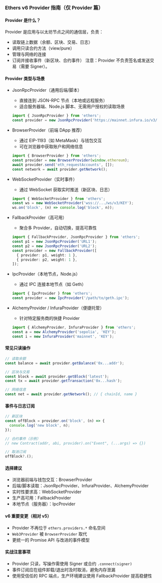 ### Ethers v6 Provider 指南（仅 Provider 篇）

#### Provider 是什么？

Provider 是应用与以太坊节点之间的通信层，负责：

- 读取链上数据（余额、区块、交易、日志）
- 调用只读合约方法（view/pure）
- 管理与网络的连接
- 订阅并接收事件（新区块、合约事件）
  注意：Provider 不负责签名或发送交易（需要 Signer）。

#### Provider 类型与场景

- JsonRpcProvider（通用后端/脚本）
  - 直接连到 JSON-RPC 节点（本地或远程服务）
  - 适合服务器端、Node.js 脚本、无需用户授权的读取场景

  ```ts
  import { JsonRpcProvider } from 'ethers';
  const provider = new JsonRpcProvider('https://mainnet.infura.io/v3/KEY');
  ```

- BrowserProvider（前端 DApp 推荐）
  - 通过 EIP-1193（如 MetaMask）与钱包交互
  - 可在浏览器中获取账户和网络信息

  ```ts
  import { BrowserProvider } from 'ethers';
  const provider = new BrowserProvider(window.ethereum);
  await provider.send('eth_requestAccounts', []);
  const network = await provider.getNetwork();
  ```

- WebSocketProvider（实时事件）
  - 通过 WebSocket 获取实时推送（新区块、日志）

  ```ts
  import { WebSocketProvider } from 'ethers';
  const ws = new WebSocketProvider('wss://.../ws/v3/KEY');
  ws.on('block', (n) => console.log('block', n));
  ```

- FallbackProvider（高可用）
  - 聚合多 Provider，自动切换，提高可靠性

  ```ts
  import { FallbackProvider, JsonRpcProvider } from 'ethers';
  const p1 = new JsonRpcProvider('URL1');
  const p2 = new JsonRpcProvider('URL2');
  const provider = new FallbackProvider([
    { provider: p1, weight: 1 },
    { provider: p2, weight: 1 },
  ]);
  ```

- IpcProvider（本地节点，Node.js）
  - 通过 IPC 连接本地节点（如 Geth）

  ```ts
  import { IpcProvider } from 'ethers';
  const provider = new IpcProvider('/path/to/geth.ipc');
  ```

- AlchemyProvider / InfuraProvider（便捷托管）
  - 针对特定服务商的快捷 Provider
  ```ts
  import { AlchemyProvider, InfuraProvider } from 'ethers';
  const a = new AlchemyProvider('sepolia', 'KEY');
  const i = new InfuraProvider('mainnet', 'KEY');
  ```

#### 常见只读操作

```ts
// 读取余额
const balance = await provider.getBalance('0x...addr');

// 区块与交易
const block = await provider.getBlock('latest');
const tx = await provider.getTransaction('0x...hash');

// 网络信息
const net = await provider.getNetwork(); // { chainId, name }
```

#### 事件与日志订阅

```ts
// 新区块
const offBlock = provider.on('block', (n) => {
  console.log('new block', n);
});

// 合约事件（示例）
// new Contract(addr, abi, provider).on("Event", (...args) => {})

// 取消订阅
offBlock?.();
```

#### 选择建议

- 浏览器前端与钱包交互：BrowserProvider
- 后端/脚本读取：JsonRpcProvider、InfuraProvider、AlchemyProvider
- 实时性要求高：WebSocketProvider
- 生产高可用：FallbackProvider
- 本地节点（服务器）：IpcProvider

#### v6 重要变更（相对 v5）

- Provider 不再位于 `ethers.providers.*` 命名空间
- `Web3Provider` 被 `BrowserProvider` 取代
- 更统一的 Promise API 与改进的事件模型

#### 实战注意事项

- Provider 只读，写操作需使用 Signer 或合约 `.connect(signer)`
- 事件订阅应在组件卸载/退出时及时取消，避免内存泄漏
- 使用受信任的 RPC 端点，生产环境建议使用 FallbackProvider 提高稳健性
